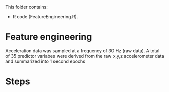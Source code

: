 This folder contains:
- R code (FeatureEngineering.R).

# Feature engineering
Acceleration data was sampled at a frequency of 30 Hz (raw data). A total of 35 predictor variabes were derived from the raw x,y,z accelerometer data and summarized into 1 second epochs
# Steps
